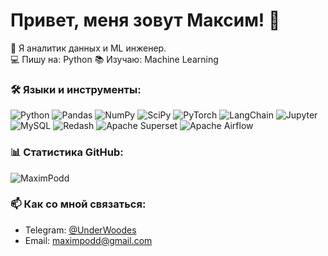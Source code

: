 # Привет, меня зовут Максим! 👋  

🚀 Я аналитик данных и ML инженер.  
💻 Пишу на: Python 
📚 Изучаю: Machine Learning 

### 🛠 Языки и инструменты:

![Python](https://img.shields.io/badge/Python-3776AB?style=for-the-badge&logo=python&logoColor=white)
![Pandas](https://img.shields.io/badge/Pandas-150458?style=for-the-badge&logo=pandas&logoColor=white)
![NumPy](https://img.shields.io/badge/NumPy-013243?style=for-the-badge&logo=numpy&logoColor=white)
![SciPy](https://img.shields.io/badge/SciPy-8CAAE6?style=for-the-badge&logo=scipy&logoColor=white)
![PyTorch](https://img.shields.io/badge/PyTorch-EE4C2C?style=for-the-badge&logo=pytorch&logoColor=white)
![LangChain](https://img.shields.io/badge/LangChain-00A67E?style=for-the-badge&logo=langchain&logoColor=white)
![Jupyter](https://img.shields.io/badge/Jupyter-F37626?style=for-the-badge&logo=jupyter&logoColor=white)
![MySQL](https://img.shields.io/badge/MySQL-4479A1?style=for-the-badge&logo=mysql&logoColor=white)
![Redash](https://img.shields.io/badge/Redash-FA744E?style=for-the-badge&logo=redash&logoColor=white)
![Apache Superset](https://img.shields.io/badge/Superset-1F78C1?style=for-the-badge&logo=apache-superset&logoColor=white)
![Apache Airflow](https://img.shields.io/badge/Airflow-017CEE?style=for-the-badge&logo=apache-airflow&logoColor=white)


### 📊 Статистика GitHub:  
![MaximPodd](https://github-readme-stats.vercel.app/api?username=maximpodd&show_icons=true&theme=radical)

### 📫 Как со мной связаться:  
- Telegram: [@UnderWoodes](https://t.me/UnderWoodes)  
- Email: maximpodd@gmail.com  

